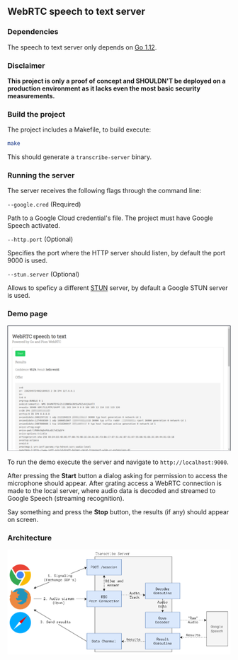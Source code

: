## WebRTC speech to text server

### Dependencies

The speech to text server only depends on [Go 1.12](https://golang.org/doc/install).

### Disclaimer

**This project is only a proof of concept and SHOULDN'T be deployed on a production 
environment as it lacks even the most basic security measurements.**

### Build the project

The project includes a Makefile, to build execute:

```bash
make
```

This should generate a `transcribe-server` binary.

### Running the server

The server receives the following flags through the command line:

`--google.cred` (Required)

Path to a Google Cloud credential's file. The project must have Google Speech activated.

`--http.port` (Optional) 

Specifies the port where the HTTP server should listen, by default the port 9000 is used.

`--stun.server` (Optional)

Allows to speficy a different [STUN](https://es.wikipedia.org/wiki/STUN) server, by default a Google STUN server is used.

### Demo page

![Demo screenshot](docs/demo.png)

To run the demo execute the server and navigate to `http://localhost:9000`. 

After pressing the **Start** button a dialog asking for permission to access the microphone should appear. 
After grating access a WebRTC connection is made to the local server, where audio data is decoded and streamed 
to Google Speech (streaming recognition).

Say something and press the **Stop** button, the results (if any) should appear on screen.

### Architecture

![Architecture and data flow](docs/architecture.png)